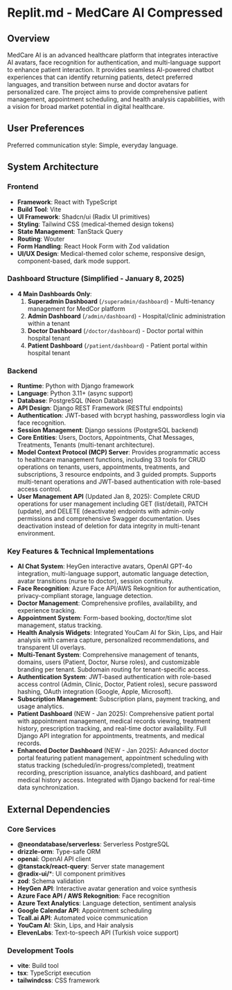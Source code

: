 # Replit.md - MedCare AI Compressed

## Overview
MedCare AI is an advanced healthcare platform that integrates interactive AI avatars, face recognition for authentication, and multi-language support to enhance patient interaction. It provides seamless AI-powered chatbot experiences that can identify returning patients, detect preferred languages, and transition between nurse and doctor avatars for personalized care. The project aims to provide comprehensive patient management, appointment scheduling, and health analysis capabilities, with a vision for broad market potential in digital healthcare.

## User Preferences
Preferred communication style: Simple, everyday language.

## System Architecture
### Frontend
- **Framework**: React with TypeScript
- **Build Tool**: Vite
- **UI Framework**: Shadcn/ui (Radix UI primitives)
- **Styling**: Tailwind CSS (medical-themed design tokens)
- **State Management**: TanStack Query
- **Routing**: Wouter
- **Form Handling**: React Hook Form with Zod validation
- **UI/UX Design**: Medical-themed color scheme, responsive design, component-based, dark mode support.

### Dashboard Structure (Simplified - January 8, 2025)
- **4 Main Dashboards Only**:
  1. **Superadmin Dashboard** (`/superadmin/dashboard`) - Multi-tenancy management for MedCor platform
  2. **Admin Dashboard** (`/admin/dashboard`) - Hospital/clinic administration within a tenant
  3. **Doctor Dashboard** (`/doctor/dashboard`) - Doctor portal within hospital tenant
  4. **Patient Dashboard** (`/patient/dashboard`) - Patient portal within hospital tenant

### Backend
- **Runtime**: Python with Django framework
- **Language**: Python 3.11+ (async support)
- **Database**: PostgreSQL (Neon Database)
- **API Design**: Django REST Framework (RESTful endpoints)
- **Authentication**: JWT-based with bcrypt hashing, passwordless login via face recognition.
- **Session Management**: Django sessions (PostgreSQL backend)
- **Core Entities**: Users, Doctors, Appointments, Chat Messages, Treatments, Tenants (multi-tenant architecture).
- **Model Context Protocol (MCP) Server**: Provides programmatic access to healthcare management functions, including 33 tools for CRUD operations on tenants, users, appointments, treatments, and subscriptions, 3 resource endpoints, and 3 guided prompts. Supports multi-tenant operations and JWT-based authentication with role-based access control.
- **User Management API** (Updated Jan 8, 2025): Complete CRUD operations for user management including GET (list/detail), PATCH (update), and DELETE (deactivate) endpoints with admin-only permissions and comprehensive Swagger documentation. Uses deactivation instead of deletion for data integrity in multi-tenant environment.

### Key Features & Technical Implementations
- **AI Chat System**: HeyGen interactive avatars, OpenAI GPT-4o integration, multi-language support, automatic language detection, avatar transitions (nurse to doctor), session continuity.
- **Face Recognition**: Azure Face API/AWS Rekognition for authentication, privacy-compliant storage, language detection.
- **Doctor Management**: Comprehensive profiles, availability, and experience tracking.
- **Appointment System**: Form-based booking, doctor/time slot management, status tracking.
- **Health Analysis Widgets**: Integrated YouCam AI for Skin, Lips, and Hair analysis with camera capture, personalized recommendations, and transparent UI overlays.
- **Multi-Tenant System**: Comprehensive management of tenants, domains, users (Patient, Doctor, Nurse roles), and customizable branding per tenant. Subdomain routing for tenant-specific access.
- **Authentication System**: JWT-based authentication with role-based access control (Admin, Clinic, Doctor, Patient roles), secure password hashing, OAuth integration (Google, Apple, Microsoft).
- **Subscription Management**: Subscription plans, payment tracking, and usage analytics.
- **Patient Dashboard** (NEW - Jan 2025): Comprehensive patient portal with appointment management, medical records viewing, treatment history, prescription tracking, and real-time doctor availability. Full Django API integration for appointments, treatments, and medical records.
- **Enhanced Doctor Dashboard** (NEW - Jan 2025): Advanced doctor portal featuring patient management, appointment scheduling with status tracking (scheduled/in-progress/completed), treatment recording, prescription issuance, analytics dashboard, and patient medical history access. Integrated with Django backend for real-time data synchronization.

## External Dependencies
### Core Services
- **@neondatabase/serverless**: Serverless PostgreSQL
- **drizzle-orm**: Type-safe ORM
- **openai**: OpenAI API client
- **@tanstack/react-query**: Server state management
- **@radix-ui/***: UI component primitives
- **zod**: Schema validation
- **HeyGen API**: Interactive avatar generation and voice synthesis
- **Azure Face API / AWS Rekognition**: Face recognition
- **Azure Text Analytics**: Language detection, sentiment analysis
- **Google Calendar API**: Appointment scheduling
- **Tcall.ai API**: Automated voice communication
- **YouCam AI**: Skin, Lips, and Hair analysis
- **ElevenLabs**: Text-to-speech API (Turkish voice support)

### Development Tools
- **vite**: Build tool
- **tsx**: TypeScript execution
- **tailwindcss**: CSS framework